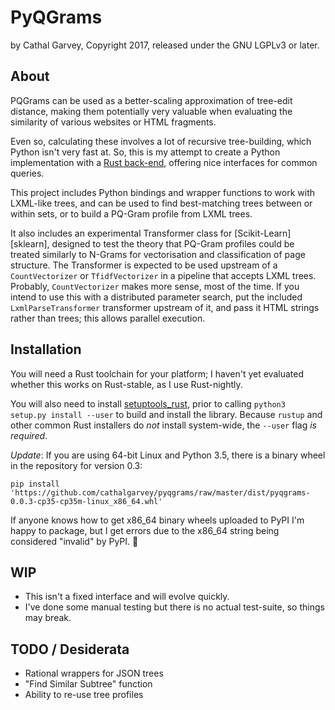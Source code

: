 # PyQGrams
by Cathal Garvey, Copyright 2017, released under the GNU LGPLv3 or later.

## About
PQGrams can be used as a better-scaling approximation of tree-edit distance,
making them potentially very valuable when evaluating the similarity of
various websites or HTML fragments.

Even so, calculating these involves a lot of recursive tree-building,
which Python isn't very fast at. So, this is my attempt to create a Python
implementation with a [Rust back-end][rpqg], offering nice interfaces for common
queries.

This project includes Python bindings and wrapper functions to work with LXML-like
trees, and can be used to find best-matching trees between or within sets, or
to build a PQ-Gram profile from LXML trees.

It also includes an experimental Transformer class for [Scikit-Learn][sklearn],
designed to test the theory that PQ-Gram profiles could be treated similarly to
N-Grams for vectorisation and classification of page structure. The Transformer
is expected to be used upstream of a `CountVectorizer` or `TfidfVectorizer` in
a pipeline that accepts LXML trees. Probably, `CountVectorizer` makes more sense,
most of the time. If you intend to use this with a distributed parameter search,
put the included `LxmlParseTransformer` transformer upstream of it, and pass it
HTML strings rather than trees; this allows parallel execution.

## Installation

You will need a Rust toolchain for your platform; I haven't yet evaluated
whether this works on Rust-stable, as I use Rust-nightly.

You will also need to install [setuptools_rust][sutr], prior to calling
`python3 setup.py install --user` to build and install the library. Because
`rustup` and other common Rust installers do *not* install system-wide, the
`--user` flag *is required*.

*Update*: If you are using 64-bit Linux and Python 3.5, there is a binary wheel in the
repository for version 0.3:

`pip install 'https://github.com/cathalgarvey/pyqgrams/raw/master/dist/pyqgrams-0.0.3-cp35-cp35m-linux_x86_64.whl'`

If anyone knows how to get x86_64 binary wheels uploaded to PyPI I'm happy to
package, but I get errors due to the x86_64 string being considered "invalid"
by PyPI. :shrug:

## WIP
* This isn't a fixed interface and will evolve quickly.
* I've done some manual testing but there is no actual test-suite, so things
  may break.

## TODO / Desiderata

* Rational wrappers for JSON trees
* "Find Similar Subtree" function
* Ability to re-use tree profiles

[rpqg]: https://github.com/cathalgarvey/pqgrams
[sutr]: https://github.com/fafhrd91/setuptools-rust
